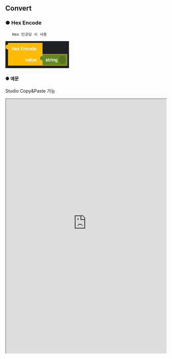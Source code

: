## Convert

### ● Hex Encode

       Hex 인코딩 시 사용

![](../../img/assets/image%20%28122%29.png)

#### ● 예문
<p class='comment'>Studio Copy&Paste 가능</p>
<iframe
    src="https://d1sxhpvag16wqc.cloudfront.net/v3.1.0/convert/hex_encode"
    width="100%"
    height="800px"
    allow=""
    sandbox="allow-scripts allow-same-origin" />
<div class="display-pdf">
    <p><img src="../../img/assets/hex_encode_example.png" alt="" /></p>
</div>

#### ● 결과

```text
{
  "result": {
    "hexEncode": "48656c6c6f2053796e637472656521"
  }
}
```

### ● Hex Decode

       Hex 인코딩 된 데이터를 Decode 된 데이터로 변환할 때 사용

![](../../img/assets/image%20%28165%29.png)

#### ● 예문
<p class='comment'>Studio Copy&Paste 가능</p>
<iframe
    src="https://d1sxhpvag16wqc.cloudfront.net/v3.1.0/convert/hex_decode"
    width="100%"
    height="800px"
    allow=""
    sandbox="allow-scripts allow-same-origin"/>
<div class="display-pdf">
    <p><img src="../../img/assets/hex_decode_example.png" alt="" /></p>
</div>

#### ● 결과

```text
{
  "result": {
    "hexEncode": "48656c6c6f2053796e637472656521",
    "hexDecode": "Hello Synctree!"
  }
}
```
